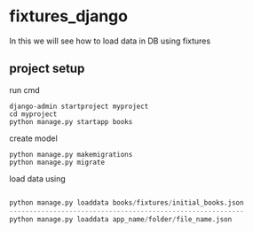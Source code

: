 # fixtures_django
In this we will see how to load data in DB using fixtures

## project setup

run cmd

```
django-admin startproject myproject
cd myproject
python manage.py startapp books

```

create model

```
python manage.py makemigrations
python manage.py migrate
```

load data using

```python

python manage.py loaddata books/fixtures/initial_books.json
-----------------------------------------------------------
python manage.py loaddata app_name/folder/file_name.json


```

